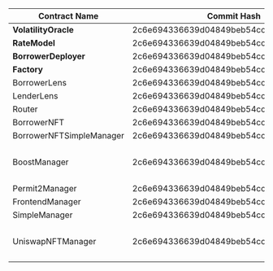 | Contract Name                    | Commit Hash                              | Salt                                                               | Address                                      |
| -------------------------------- | ---------------------------------------- | ------------------------------------------------------------------ | -------------------------------------------- |
| **VolatilityOracle**             | 2c6e694336639d04849beb54cc0642f21e2ded04 | 0x000000000000000000000000000000000000000072d2b1e41bc2400020241d9b | `0x0000000030d51e39a2dDDb5Db50F9d74a289DFc3` |
| **RateModel**                    | 2c6e694336639d04849beb54cc0642f21e2ded04 | 0x000000000000000000000000000000000000000029a4b92da42120001626d608 | `0x000000006b66E36407c709aD4808370d963F2aAB` |
| **BorrowerDeployer**             | 2c6e694336639d04849beb54cc0642f21e2ded04 | 0x000000000000000000000000000000000000000091b1b6c2b3d408003c519fc1 | `0x0000000033CB32b42feD5df3555293fB299365bA` |
| **Factory**                      | 2c6e694336639d04849beb54cc0642f21e2ded04 | 0x0000000000000000000000000000000000000000cb94eb7800f858003d6aca1f | `0x000000009efdB26b970bCc0085E126C9dfc16ee8` |
| BorrowerLens                     | 2c6e694336639d04849beb54cc0642f21e2ded04 | 0x0000000000000000000000000000000000000000A10EA10EA10EA10EA10EA10E | `0x46AeD741F9a329c0721519D6E66fA47Bb17B0986` |
| LenderLens                       | 2c6e694336639d04849beb54cc0642f21e2ded04 | 0x0000000000000000000000000000000000000000A10EA10EA10EA10EA10EA10E | `0x2a1591e54315766e943382beF5E5C8e55c1b9C6C` |
| Router                           | 2c6e694336639d04849beb54cc0642f21e2ded04 | 0x0000000000000000000000000000000000000000eb1326c90848c00006ddedac | `0x00000000380f13622e73eA495F25F8F7F2da7dC2` |
| BorrowerNFT                      | 2c6e694336639d04849beb54cc0642f21e2ded04 | 0x0000000000000000000000000000000000000000122d0a2ff5b481009316e38f | `0x00000000000078b629B7C06f5339060648468AA6` |
| BorrowerNFTSimpleManager         | 2c6e694336639d04849beb54cc0642f21e2ded04 | 0x0000000000000000000000000000000000000000A10EA10EA10EA10EA10EA10E | `0xA07FD687882FfE7380A044e7542bDAc6F8672Bf7` |
| BoostManager                     | 2c6e694336639d04849beb54cc0642f21e2ded04 | 0x0000000000000000000000000000000000000000A10EA10EA10EA10EA10EA10E | eth/opt/arb: `0xB6B7521cd3bd116432FeD94c2262Dd02BA616Db4` base: `0x8E287b280671700EBE66A908A56C648f930b73b4` |
| Permit2Manager                   | 2c6e694336639d04849beb54cc0642f21e2ded04 | 0x0000000000000000000000000000000000000000A10EA10EA10EA10EA10EA10E | `0x6BDa468b1d473028938585a04eC3c62dcFF5309B` |
| FrontendManager                  | 2c6e694336639d04849beb54cc0642f21e2ded04 | 0x0000000000000000000000000000000000000000A10EA10EA10EA10EA10EA10E | `0x3Bb9F64b0e6b15dD5792A008c06E5c4Dc9d23D8f` |
| SimpleManager                    | 2c6e694336639d04849beb54cc0642f21e2ded04 | 0x0000000000000000000000000000000000000000A10EA10EA10EA10EA10EA10E | `0xBb5A35B80b15A8E5933fDC11646A20f6159Dd061` |
| UniswapNFTManager                | 2c6e694336639d04849beb54cc0642f21e2ded04 | 0x0000000000000000000000000000000000000000A10EA10EA10EA10EA10EA10E | eth/opt/arb: `0x7516735395134BB9EbF75d908103b48eDF238B9f` base: `0xf46e04796185322485314Dd607DA1cb69028d731` |
